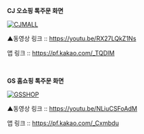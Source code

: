 <b>CJ 오쇼핑 톡주문 화면</b>

[![CJMALL](http://img.youtube.com/vi/RX27LQkZ1Ns/0.jpg)](https://youtu.be/RX27LQkZ1Ns)

▲동영상 링크 :: https://youtu.be/RX27LQkZ1Ns

앱 링크 :: https://pf.kakao.com/_TQDIM

<br>

<b>GS 홈쇼핑 톡주문 화면</b>

[![GSSHOP](http://img.youtube.com/vi/NLiuCSFoAdM/0.jpg)](https://youtu.be/NLiuCSFoAdM)

▲동영상 링크 :: https://youtu.be/NLiuCSFoAdM

앱 링크 :: https://pf.kakao.com/_Cxmbdu
